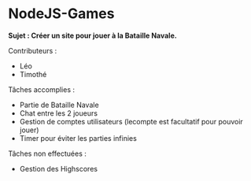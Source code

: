 # NodeJS-Games

**Sujet : Créer un site pour jouer à la Bataille Navale.**

Contributeurs :

- Léo
- Timothé

Tâches accomplies :

- Partie de Bataille Navale
- Chat entre les 2 joueurs
- Gestion de comptes utilisateurs (lecompte est facultatif pour pouvoir jouer)
- Timer pour éviter les parties infinies

Tâches non effectuées :

- Gestion des Highscores